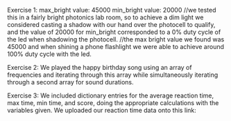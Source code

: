 Exercise 1:
max_bright value: 45000
min_bright value: 20000
//we tested this in a fairly bright photonics lab room, so to achieve a dim light we considered casting a shadow with our hand over the photocell to qualify,
and the value of 20000 for min_bright corresponded to a 0% duty cycle of the led when shadowing the photocell. 
//the max bright value we found was 45000 and when shining a phone flashlight we were able to achieve around 100% duty cycle with the led.

Exercise 2:
We played the happy birthday song using an array of frequencies and iterating through this array while simultaneously iterating through a second array for sound durations.

Exercise 3: We included dictionary entries for the average reaction time, max time, min time, and score, doing the appropriate calculations with the variables given.
We uploaded our reaction time data onto this link:
